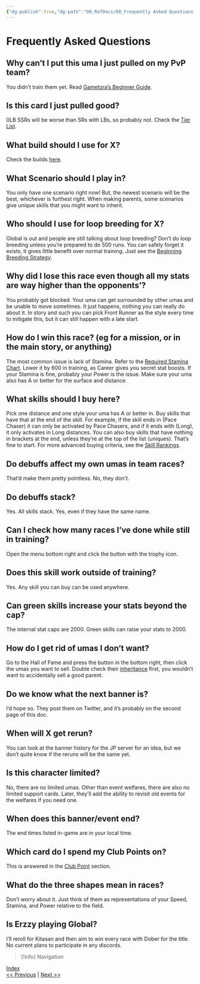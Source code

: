 ```yaml
---
{"dg-publish":true,"dg-path":"00_RefDocs/08_Frequently Asked Questions.md","permalink":"/00-ref-docs/08-frequently-asked-questions/","created":"2025-07-21T15:06:51.967+07:00","updated":"2025-07-21T15:59:49.743+07:00"}
---
```


# Frequently Asked Questions

## Why can’t I put this uma I just pulled on my PvP team?
You didn’t train them yet. Read [Gametora’s Beginner Guide](https://gametora.com/umamusume/beginners-guide).

## Is this card I just pulled good?
0LB SSRs will be worse than SRs with LBs, so probably not. Check the [Tier List](https://docs.google.com/document/d/11X2P7pLuh-k9E7PhRiD20nDX22rNWtCpC1S4IMx_8pQ/edit?tab=t.0#heading=h.jpfj8zg4p9m8).

## What build should I use for X? 
Check the builds [here](https://docs.google.com/document/d/11X2P7pLuh-k9E7PhRiD20nDX22rNWtCpC1S4IMx_8pQ/edit?tab=t.0#heading=h.eojylwcplssq). 

## What Scenario should I play in?
You only have one scenario right now! But, the newest scenario will be the best, whichever is furthest right. When making parents, some scenarios give unique skills that you might want to inherit.

## Who should I use for loop breeding for X?
Global is out and people are still talking about loop breeding? Don’t do loop breeding unless you’re prepared to do 500 runs. You can safely forget it exists, it gives little benefit over normal training. Just see the [Beginning Breeding Strategy](https://docs.google.com/document/d/11X2P7pLuh-k9E7PhRiD20nDX22rNWtCpC1S4IMx_8pQ/edit?tab=t.0#heading=h.wufh6gcsn1hs).

## Why did I lose this race even though all my stats are way higher than the opponents’?
You probably got blocked. Your uma can get surrounded by other umas and be unable to move sometimes. It just happens, nothing you can really do about it. In story and such you can pick Front Runner as the style every time to mitigate this, but it can still happen with a late start.

## How do I win this race? (eg for a mission, or in the main story, or anything)
The most common issue is lack of Stamina. Refer to the [Required Stamina Chart](https://docs.google.com/document/d/11X2P7pLuh-k9E7PhRiD20nDX22rNWtCpC1S4IMx_8pQ/edit?tab=t.0#heading=h.5gejlihfmr29). Lower it by 600 in training, as Career gives you secret stat boosts. If your Stamina is fine, probably your Power is the issue. Make sure your uma also has A or better for the surface and distance.

## What skills should I buy here?
Pick one distance and one style your uma has A or better in. Buy skills that have that at the end of the skill. For example, if the skill ends in (Pace Chaser) it can only be activated by Pace Chasers, and if it ends with (Long), it only activates in Long distances. You can also buy skills that have nothing in brackets at the end, unless they’re at the top of the list (uniques). That’s fine to start. For more advanced buying criteria, see the [Skill Rankings](https://docs.google.com/document/d/11X2P7pLuh-k9E7PhRiD20nDX22rNWtCpC1S4IMx_8pQ/edit?tab=t.0#heading=h.4tonsji7onb5).

## Do debuffs affect my own umas in team races?
That’d make them pretty pointless. No, they don’t.

## Do debuffs stack?
Yes. All skills stack. Yes, even if they have the same name.

## Can I check how many races I’ve done while still in training?
Open the menu bottom right and click the button with the trophy icon.

## Does this skill work outside of training?
Yes. Any skill you can buy can be used anywhere.

## Can green skills increase your stats beyond the cap?
The internal stat caps are 2000. Green skills can raise your stats to 2000.

## How do I get rid of umas I don’t want?
Go to the Hall of Fame and press the button in the bottom right, then click the umas you want to sell. Double check their [inheritance](https://docs.google.com/document/d/11X2P7pLuh-k9E7PhRiD20nDX22rNWtCpC1S4IMx_8pQ/edit?tab=t.0#heading=h.4qbf55ysbjo9) first, you wouldn’t want to accidentally sell a good parent.

## Do we know what the next banner is?
I’d hope so. They post them on Twitter, and it’s probably on the second page of this doc.

## When will X get rerun?
You can look at the banner history for the JP server for an idea, but we don’t quite know if the reruns will be the same yet.

## Is this character limited?
No, there are no limited umas. Other than event welfares, there are also no limited support cards. Later, they’ll add the ability to revisit old events for the welfares if you need one.

## When does this banner/event end?
The end times listed in-game are in your local time.

## Which card do I spend my Club Points on?  
This is answered in the [Club Point](https://docs.google.com/document/d/11X2P7pLuh-k9E7PhRiD20nDX22rNWtCpC1S4IMx_8pQ/edit?tab=t.0#heading=h.peph7846fppq) section.

## What do the three shapes mean in races?
Don’t worry about it. Just think of them as representations of your Speed, Stamina, and Power relative to the field.

## Is Erzzy playing Global?
I’ll reroll for Kitasan and then aim to win every race with Dober for the title. No current plans to participate in any discords.

> [!info] Navigation
<p><span><a data-tooltip-position="top" aria-label="00_News" data-href="00_News" href="00_News" class="internal-link" target="_blank" rel="noopener nofollow">Index</a><br>
<a data-tooltip-position="top" aria-label="07_Common Terms JP Players Use" data-href="07_Common Terms JP Players Use" href="07_Common Terms JP Players Use" class="internal-link" target="_blank" rel="noopener nofollow">&lt;&lt; Previous</a> | <a data-tooltip-position="top" aria-label="09_Training Umas" data-href="09_Training Umas" href="09_Training Umas" class="internal-link" target="_blank" rel="noopener nofollow">Next &gt;&gt;</a></span></p>
